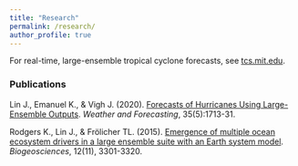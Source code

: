 ```yaml
---
title: "Research"
permalink: /research/
author_profile: true
---
```


For real-time, large-ensemble tropical cyclone forecasts, see [tcs.mit.edu](http://tcs.mit.edu).

### Publications

Lin J., Emanuel K., & Vigh J. (2020). [Forecasts of Hurricanes Using Large-Ensemble Outputs](https://journals.ametsoc.org/waf/article/35/5/1713/348622/Forecasts-of-Hurricanes-Using-Large-Ensemble). *Weather and Forecasting*, 35(5):1713-31.

Rodgers K., Lin J., & Frölicher TL. (2015). [Emergence of multiple ocean ecosystem drivers in a large ensemble suite with an Earth system model](https://www.research-collection.ethz.ch/handle/20.500.11850/101963). *Biogeosciences*, 12(11), 3301-3320.
